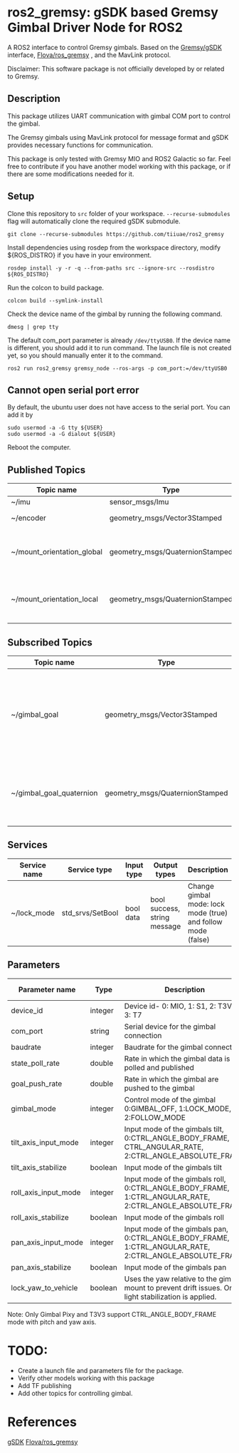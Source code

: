 # ros2_gremsy: gSDK based Gremsy Gimbal Driver Node for ROS2

A ROS2 interface to control Gremsy gimbals. Based on the [Gremsy/gSDK](https://github.com/Gremsy/gSDK) interface, [Flova/ros_gremsy](https://github.com/Flova/ros_gremsy)
, and the MavLink protocol. 

Disclaimer: This software package is not officially developed by or related to Gremsy.

## Description
This package utilizes UART communication with gimbal COM port to control the gimbal.

The Gremsy gimbals using MavLink protocol for message format and gSDK provides necessary functions for communication. 

This package is only tested with Gremsy MIO and ROS2 Galactic so far. Feel free to contribute if you have another model working with this package, or if there are some modifications needed for it.

## Setup

Clone this repository to `src` folder of your workspace. `--recurse-submodules` flag will automatically clone the required gSDK submodule.

```
git clone --recurse-submodules https://github.com/tiiuae/ros2_gremsy
```

Install dependencies using rosdep from the workspace directory, modify ${ROS_DISTRO} if you have in your environment.

```
rosdep install -y -r -q --from-paths src --ignore-src --rosdistro ${ROS_DISTRO}
```

Run the colcon to build package.
```
colcon build --symlink-install
```

Check the device name of the gimbal by running the following command.
```
dmesg | grep tty
```

The default com_port parameter is already `/dev/ttyUSB0`. If the device name is different, you should add it to run command. The launch file is not created yet, so you should manually enter it to the command.
```
ros2 run ros2_gremsy gremsy_node --ros-args -p com_port:=/dev/ttyUSB0
```

## Cannot open serial port error
By default, the ubuntu user does not have access to the serial port. You can add it by 
```
sudo usermod -a -G tty ${USER}
sudo usermod -a -G dialout ${USER}
```
Reboot the computer.


## Published Topics
| Topic name  | Type | Description |
|-----|----|----|
| ~/imu | sensor_msgs/Imu | IMU data |
| ~/encoder | geometry_msgs/Vector3Stamped | Encoder data |
| ~/mount_orientation_global | geometry_msgs/QuaternionStamped | Orientation of the gimbal in the global frame |
| ~/mount_orientation_local | geometry_msgs/QuaternionStamped | Orientation of the gimbal in the local frame |

## Subscribed Topics
| Topic name  | Type | Description |
|-----|----|----|
| ~/gimbal_goal | geometry_msgs/Vector3Stamped | Goal orientation of the gimbal in the global frame in radians. X->Roll, Y->Pitch, Z->Yaw |
| ~/gimbal_goal_quaternion | geometry_msgs/QuaternionStamped | Goal orientation of the gimbal in the local frame as quaternion. |

## Services
| Service name | Service type     | Input type | Output types                 | Description                                                  |
|--------------|------------------|------------|------------------------------|--------------------------------------------------------------|
| ~/lock_mode  | std_srvs/SetBool | bool data  | bool success, string message | Change gimbal mode: lock mode (true) and follow mode (false) |

## Parameters

| Parameter name  | Type | Description | Accepted values| Default value | 
|----|----|----|----|----|
|device_id|integer|Device id- 0: MIO, 1: S1, 2: T3V3, 3: T7|0,1,2,3|0|
|com_port|string|Serial device for the gimbal connection|-|/dev/ttyUSB0|
|baudrate|integer|Baudrate for the gimbal connection|-|115200|
|state_poll_rate|double|Rate in which the gimbal data is polled and published|0.0-300.0|50.0|
|goal_push_rate|double|Rate in which the gimbal are pushed to the gimbal|0.0-300.0|60.0|
|gimbal_mode|integer|Control mode of the gimbal 0:GIMBAL_OFF, 1:LOCK_MODE, 2:FOLLOW_MODE|0,1,2|1|
|tilt_axis_input_mode|integer|Input mode of the gimbals tilt, 0:CTRL_ANGLE_BODY_FRAME, 1: CTRL_ANGULAR_RATE, 2:CTRL_ANGLE_ABSOLUTE_FRAME|0,1,2|2|
|tilt_axis_stabilize|boolean|Input mode of the gimbals tilt|-|true|
|roll_axis_input_mode|integer|Input mode of the gimbals roll, 0:CTRL_ANGLE_BODY_FRAME, 1:CTRL_ANGULAR_RATE, 2:CTRL_ANGLE_ABSOLUTE_FRAME|0,1,2|2|
|roll_axis_stabilize|boolean|Input mode of the gimbals roll|-|true|
|pan_axis_input_mode|integer|Input mode of the gimbals pan, 0:CTRL_ANGLE_BODY_FRAME, 1:CTRL_ANGULAR_RATE, 2:CTRL_ANGLE_ABSOLUTE_FRAME|0,1,2|2|
|pan_axis_stabilize|boolean|Input mode of the gimbals pan|-|true|
|lock_yaw_to_vehicle|boolean|Uses the yaw relative to the gimbal mount to prevent drift issues. Only a light stabilization is applied.|-|true|

Note: Only Gimbal Pixy and T3V3 support CTRL_ANGLE_BODY_FRAME mode with pitch and yaw axis.

# TODO:
- Create a launch file and parameters file for the package.
- Verify other models working with this package
- Add TF publishing 
- Add other topics for controlling gimbal.

# References
[gSDK](https://github.com/Gremsy/gSDK) 
[Flova/ros_gremsy](https://github.com/Flova/ros_gremsy)
